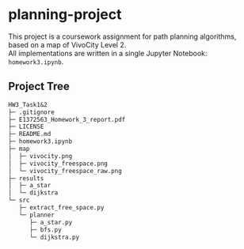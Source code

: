 # planning-project

This project is a coursework assignment for path planning algorithms, based on a map of VivoCity Level 2.  
All implementations are written in a single Jupyter Notebook: `homework3.ipynb`.

## Project Tree

```txt
HW3_Task1&2
├─ .gitignore
├─ E1372563_Homework_3_report.pdf
├─ LICENSE
├─ README.md
├─ homework3.ipynb
├─ map
│  ├─ vivocity.png
│  ├─ vivocity_freespace.png
│  └─ vivocity_freespace_raw.png
├─ results
│  ├─ a_star
│  └─ dijkstra
└─ src
   ├─ extract_free_space.py
   └─ planner
      ├─ a_star.py
      ├─ bfs.py
      └─ dijkstra.py
